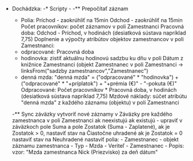 * Dochádzka:
-* Scripty - 
	-** Prepočítať záznam
	- Polia:
	Príchod - zaokrúhliť na 15min
	Odchod - zaokrúhliť na 15min
	Počet pracovníkov: počet záznamov v poli Zamestnanci
	Pracovná doba: Odchod - Príchod, v hodinách (desiatková sústava napríklad 7,75)
	Doplnenie a výpočty atribútov objektov zamestnancov v poli Zamestnanci:
	- odpracované: Pracovná doba
	- hodinovka: zistiť aktuálnu hodinovú sadzbu ku dňu v poli Dátum z knižnice Zamestnanci (objekt Zamestnanec v poli Zamestnanci -> linksFrom("sadzby zamestnancov","Zamestnanec")
	- denná mzda: "denná mzda" = ("odpracované" * "hodinovka") + ("odpracované" * "+príplatok") + "+prémia (€)" - "-pokuta (€)"
	Odpracované: Počet pracovníkov * Pracovná doba, v hodinách (desiatková sústava napríklad 7,75)
	Mzdové náklady: súčet atribútu "denná mzda" z každého záznamu (objektu) v poli Zamestnanci

	-** Sync záväzky
	vytvoriť nové záznamy v Záväzky pre každého zamestnanca v poli Zamestnanci ak neexistujú
	ak existujú - upraviť v záväzkoch pole Suma a pole Zostatok (Suma - Zaplatené), 
	ak je Zostatok > 0, nastaviť stav na Čiastočne uhradené
	ak je Zostatok = 0 nastaviť stav na Neuhradené
	nastaviť polia: 
		- Zamestnanec - objekt záznamu zamestnanca
		- Typ - Mzda
		- Veriteľ - Zamestnanec
		- Popis: vzor: "Mzda zamestnanca Nick (Priezvisko) za deň dátum"



